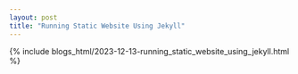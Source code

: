 ```yaml
---
layout: post
title: "Running Static Website Using Jekyll"
---
```


{% include blogs_html/2023-12-13-running_static_website_using_jekyll.html %}
